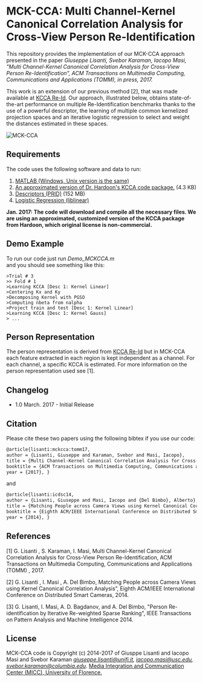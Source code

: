 MCK-CCA: Multi Channel-Kernel Canonical Correlation Analysis for Cross-View Person Re-Identification 
========

This repository provides the implementation of our MCK-CCA approach presented in the paper _Giuseppe Lisanti, Svebor Karaman, Iacopo Masi, "Multi Channel-Kernel Canonical Correlation Analysis for Cross-View Person Re-Identification”, ACM Transactions on Multimedia Computing, Communications and Applications (TOMM), in press, 2017._

This work is an extension of our previous method [2], that was made available at [KCCA Re-Id](https://github.com/glisanti/KCCAReId). Our approach, illustrated below, obtains state-of-the-art performance on multiple Re-Identification benchmarks thanks to the use of a powerful descriptor, the learning of multiple common kernelized projection spaces and an iterative logistic regression to select and weight the distances estimated in these spaces.

![MCK-CCA](http://www-bcf.usc.edu/~iacopoma/download/MCK-CCA.png)

## Requirements 
The code uses the following software and data to run:

1. [MATLAB (Windows, Unix version is the same)](http://www.mathworks.com/products/matlab/)
2. [An approximated version of Dr. Hardoon's KCCA code package.](http://www.davidroihardoon.com/) (4.3 KB)
3. [Descriptors (PRID)](http://www.micc.unifi.it/lisanti/downloads/mck-ccareid_data.zip) (152 MB)
4. [Logistic Regression (liblinear)](https://www.csie.ntu.edu.tw/~cjlin/liblinear/)

**Jan. 2017: The code will download and compile all the necessary files. We are using an approximated, customized version of the KCCA package from Hardoon, which original license is non-commercial.**

## Demo Example
To run our code just run _Demo_MCKCCA.m_ 	
and you should see something like this:

	>Trial # 3
	>> Fold # 1
	>Learning KCCA [Desc 1: Kernel Linear]
	>Centering Kx and Ky
	>Decomposing Kernel with PGSO
	>Computing nbeta from nalpha
	>Project train and test [Desc 1: Kernel Linear]
	>Learning KCCA [Desc 1: Kernel Gauss]
	> ...


## Person Representation

The person representation is derived from [KCCA Re-Id](https://github.com/glisanti/KCCAReId) but in MCK-CCA each feature extracted in each region is kept independent as a channel. For each channel, a specific KCCA is estimated.
For more information on the person representation used see [1].

## Changelog

* 1.0 March. 2017 - Initial Release

## Citation

Please cite these two papers using the following bibtex if you use our code:

``` latex
@article{lisanti:mckcca:tomm17,
author = {Lisanti, Giuseppe and Karaman, Svebor and Masi, Iacopo},
title = {Multi Channel-Kernel Canonical Correlation Analysis for Cross-View Person Re-Identification},
booktitle = {ACM Transactions on Multimedia Computing, Communications and Applications (TOMM)},
year = {2017}, }
```

and

``` latex
@article{lisanti:icdsc14,
author = {Lisanti, Giuseppe and Masi, Iacopo and {Del Bimbo}, Alberto},
title = {Matching People across Camera Views using Kernel Canonical Correlation Analysis},
booktitle = {Eighth ACM/IEEE International Conference on Distributed Smart Cameras},
year = {2014}, }
``` 

## References

[1] G. Lisanti , S. Karaman, I. Masi, Multi Channel-Kernel Canonical Correlation Analysis for Cross-View Person Re-Identification, ACM Transactions on Multimedia Computing, Communications and Applications (TOMM) , 2017.

[2] G. Lisanti , I. Masi , A. Del Bimbo, Matching People across Camera Views using Kernel Canonical Correlation Analysis”, Eighth ACM/IEEE International Conference on Distributed Smart Cameras, 2014.

[3] G. Lisanti, I. Masi, A. D. Bagdanov, and A. Del Bimbo, "Person Re-identification by Iterative Re-weighted Sparse Ranking", IEEE Transactions on Pattern Analysis and Machine Intelligence 2014.

## License
MCK-CCA code is Copyright (c) 2014-2017 of Giusppe Lisanti and Iacopo Masi and Svebor Karaman *giuseppe.lisanti@unifi.it, iacopo.masi@usc.edu, svebor.karaman@columbia.edu*.
[Media Integration and Communication Center (MICC), University of Florence.](http://www.micc.unifi.it/)
